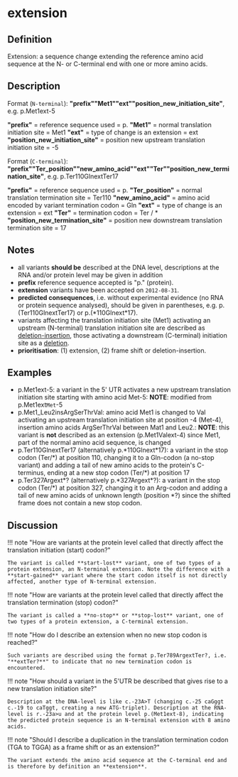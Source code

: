 
# extension

## Definition

Extension: a sequence change extending the reference amino acid sequence at the N- or C-terminal end with one or more amino acids.

## Description

Format (<code class="spot1">N-terminal</code>):  **"prefix""Met1""ext""position_new_initiation_site"**,  e.g. p.Met1ext-5

**"prefix"**  =  reference sequence used  =  p.
**"Met1"**  =  normal translation initiation site  =  Met1
**"ext"**  =  type of change is an extension =  ext
**"position_new_initiation_site"**  =  position new upstream translation initiation site =  -5

Format (<code class="spot1">C-terminal</code>):  **"prefix""Ter_position""new_amino_acid""ext""Ter""position_new_termination_site"**,  e.g. p.Ter110GlnextTer17

**"prefix"**  =  reference sequence used  =  p.
**"Ter_position"**  =  normal translation termination site  =  Ter110
**"new_amino_acid"**  =  amino acid encoded by variant termination codon  =  Gln
**"ext"**  =  type of change is an extension =  ext
**"Ter"**  =  termination codon = Ter / \*
**"position_new_termination_site"**  =  position new downstream translation termination site =  17

## Notes

* all variants **should be** described at the DNA level, descriptions at the RNA and/or protein level may be given in addition
* **prefix** reference sequence accepted is "p." (protein).
* **extension** variants have been accepted on <code class="spot1">2012-08-31</code>.
* **predicted consequences**, i.e. without experimental evidence (no RNA or protein sequence analysed), should be given in parentheses, e.g. p.(Ter110GlnextTer17) or p.(\*110Glnext\*17).
* variants affecting the translation initiation site (Met1) activating an upstream (N-terminal) translation initiation site are described as [deletion-insertion](../delins/), those activating a downstream (C-terminal)  initiation site as a [deletion](../deletion/).
* **prioritisation**: (1) extension, (2) frame shift or deletion-insertion.

## Examples

* p.Met1ext-5: a variant in the 5' UTR activates a new upstream translation initiation site starting with amino acid Met-5: **NOTE**: modified from p.Met1ext<code class="spot1">Met</code>-5
* p.Met1_Leu2insArgSerThrVal: amino acid Met1 is changed to Val activating an upstream translation initiation site at position -4 (Met-4), insertion amino acids ArgSerThrVal between Mat1 and Leu2.: **NOTE**:    this variant is **not** described as an extension (p.Met1Valext-4) since Met1, part of the normal amino acid sequence, is changed
* p.Ter110GlnextTer17  (alternatively p.\*110Glnext\*17): a variant in the stop codon (Ter/\*) at position 110, changing it to a Gln-codon (a no-stop variant) and adding a tail of new amino acids to the protein's C-terminus, ending at a new stop codon (Ter/\*) at position 17
* p.Ter327Argext\*? (alternatively p.\*327Argext\*?): a variant in the stop codon (Ter/\*) at position 327, changing it to an Arg-codon and adding a tail of new amino acids of unknown length (position \*?) since the shifted frame does not contain a new stop codon.

## Discussion

!!! note "How are variants at the protein level called that directly affect the translation initiation (start) codon?"

    The variant is called **start-lost** variant, one of two types of a protein extension, an N-terminal extension. Note the difference with a **start-gained** variant where the start codon itself is not directly affected, another type of N-terminal extension.

!!! note "How are variants at the protein level called that directly affect the translation termination (stop) codon?"

    The variant is called a **no-stop** or **stop-lost** variant, one of two types of a protein extension, a C-terminal extension.

!!! note "<a id='noend'></a>How do I describe an extension when no new stop codon is reached?"

    Such variants are described using the format p.Ter789ArgextTer?, i.e. "**extTer?**" to indicate that no new termination codon is encountered.

!!! note "How should a variant in the 5'UTR be described that gives rise to a new translation initiation site?"

    Description at the DNA-level is like c.-23A>T (changing c.-25 caGggt c.-19 to caTggt, creating a new ATG-triplet). Description at the RNA-level is r.-23a>u and at the protein level p.(Met1ext-8), indicating the predicted protein sequence is an N-terminal extension with 8 amino acids.

!!! note "Should I describe a duplication in the translation termination codon (TGA to TGGA) as a frame shift or as an extension?"

    The variant extends the amino acid sequence at the C-terminal end and is therefore by definition an **extension**.
